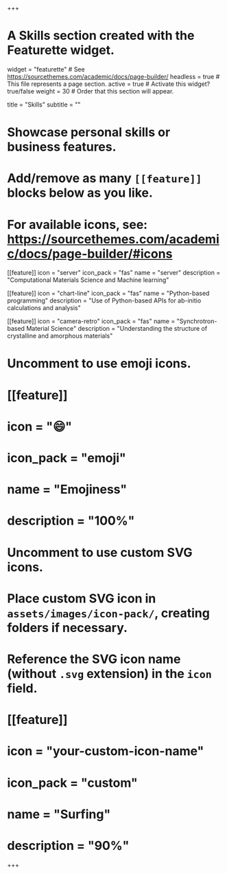 +++
# A Skills section created with the Featurette widget.
widget = "featurette"  # See https://sourcethemes.com/academic/docs/page-builder/
headless = true  # This file represents a page section.
active = true  # Activate this widget? true/false
weight = 30  # Order that this section will appear.

title = "Skills"
subtitle = ""

# Showcase personal skills or business features.
# 
# Add/remove as many `[[feature]]` blocks below as you like.
# 
# For available icons, see: https://sourcethemes.com/academic/docs/page-builder/#icons

[[feature]]
  icon = "server"
  icon_pack = "fas"
  name = "server"
  description = "Computational Materials Science and Machine learning"
  
[[feature]]
  icon = "chart-line"
  icon_pack = "fas"
  name = "Python-based programming"
  description = "Use of Python-based APIs for ab-initio calculations and analysis"  
  
[[feature]]
  icon = "camera-retro"
  icon_pack = "fas"
  name = "Synchrotron-based Material Science"
  description = "Understanding the structure of crystalline and amorphous materials"

# Uncomment to use emoji icons.
# [[feature]]
#  icon = ":smile:"
#  icon_pack = "emoji"
#  name = "Emojiness"
#  description = "100%"  

# Uncomment to use custom SVG icons.
# Place custom SVG icon in `assets/images/icon-pack/`, creating folders if necessary.
# Reference the SVG icon name (without `.svg` extension) in the `icon` field.
# [[feature]]
#  icon = "your-custom-icon-name"
#  icon_pack = "custom"
#  name = "Surfing"
#  description = "90%"

+++
